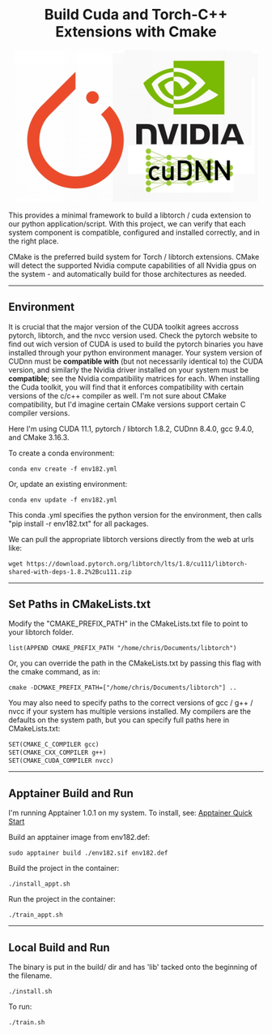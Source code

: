 <h1 align="center" style="margin-top: 0px;">Build Cuda and Torch-C++ Extensions with Cmake</h1>

<div align="center">
    <img src="doc/images/comp.jpg" height="300" >
</div>

This provides a minimal framework to build a libtorch / cuda extension to our python application/script. With this project, we can verify that each system component is compatible, configured and installed correctly, and in the right place.

CMake is the preferred build system for Torch / libtorch extensions. CMake will detect the supported Nvidia compute capabilities of all Nvidia gpus on the system - and automatically build for those architectures as needed.

---


## Environment

It is crucial that the major version of the CUDA toolkit agrees accross pytorch, libtorch, and the nvcc version used. Check the pytorch website to find out wich version of CUDA is used to build the pytorch binaries you have installed through your python environment manager. Your system version of CUDnn must be **compatible with** (but not necessarily identical to) the CUDA version, and similarly the Nvidia driver installed on your system must be **compatible**; see the Nvidia compatibility matrices for each. When installing the Cuda toolkit, you will find that it enforces compatibility with certain versions of the c/c++ compiler as well. I'm not sure about CMake compatibility, but I'd imagine certain CMake versions support certain C compiler versions.

Here I'm using CUDA 11.1, pytorch / libtorch 1.8.2, CUDnn 8.4.0, gcc 9.4.0, and CMake 3.16.3.

To create a conda environment:

    conda env create -f env182.yml

Or, update an existing environment:

    conda env update -f env182.yml

This conda .yml specifies the python version for the environment, then calls "pip install -r env182.txt" for all packages.

We can pull the appropriate libtorch versions directly from the web at urls like:

    wget https://download.pytorch.org/libtorch/lts/1.8/cu111/libtorch-shared-with-deps-1.8.2%2Bcu111.zip

---


## Set Paths in CMakeLists.txt
Modify the "CMAKE_PREFIX_PATH" in the CMakeLists.txt file to point to your libtorch folder.

    list(APPEND CMAKE_PREFIX_PATH "/home/chris/Documents/libtorch")

Or, you can override the path in the CMakeLists.txt by passing this flag with the cmake command, as in:

    cmake -DCMAKE_PREFIX_PATH=["/home/chris/Documents/libtorch"] ..

You may also need to specify paths to the correct versions of gcc / g++ / nvcc if your system has multiple versions installed. My compilers are the defaults on the system path, but you can specify full paths here in CMakeLists.txt:

    SET(CMAKE_C_COMPILER gcc)
    SET(CMAKE_CXX_COMPILER g++)
    SET(CMAKE_CUDA_COMPILER nvcc)

---


## Apptainer Build and Run

I'm running Apptainer 1.0.1 on my system. To install, see: [Apptainer Quick Start](https://apptainer.org/docs/user/main/quick_start.html)

Build an apptainer image from env182.def:

    sudo apptainer build ./env182.sif env182.def

Build the project in the container:

    ./install_appt.sh

Run the project in the container: 

    ./train_appt.sh

---


## Local Build and Run
    
The binary is put in the build/ dir and has 'lib' tacked onto the beginning of the filename.

    ./install.sh

To run:

    ./train.sh







